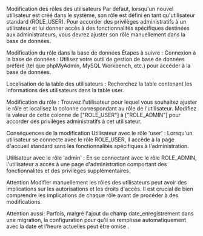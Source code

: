 Modification des rôles des utilisateurs
Par défaut, lorsqu'un nouvel utilisateur est créé dans le système, son rôle est défini en tant qu'utilisateur standard (ROLE_USER). Pour accorder des privilèges administratifs à un utilisateur et lui donner accès à des fonctionnalités spécifiques destinées aux administrateurs, vous devrez ajuster son rôle manuellement dans la base de données.

Modification du rôle dans la base de données
Étapes à suivre :
Connexion à la base de données :
Utilisez votre outil de gestion de base de données préféré (tel que phpMyAdmin, MySQL Workbench, etc.) pour accéder à la base de données.

Localisation de la table des utilisateurs :
Recherchez la table contenant les informations des utilisateurs dans la table user. 

Modification du rôle :
Trouvez l'utilisateur pour lequel vous souhaitez ajuster le rôle et localisez la colonne correspondant au rôle de l'utilisateur. Modifiez la valeur de cette colonne de ["ROLE_USER"] à ["ROLE_ADMIN"] pour accorder des privilèges administratifs à cet utilisateur.

Conséquences de la modification
Utilisateur avec le rôle 'user' :
Lorsqu'un utilisateur se connecte avec le rôle ROLE_USER, il accède à la page d'accueil standard sans les fonctionnalités spécifiques à l'administration.

Utilisateur avec le rôle 'admin' :
En se connectant avec le rôle ROLE_ADMIN, l'utilisateur a accès à une page d'administration comportant des fonctionnalités et des privilèges supplémentaires.

Attention
Modifier manuellement les rôles des utilisateurs peut avoir des implications sur les autorisations et les droits d'accès. Il est crucial de bien comprendre les implications de chaque rôle avant de procéder à des modifications.

Attention aussi: 
Parfois, malgré l'ajout du champ date_enregistrement dans une migration, la configuration pour qu'il se remplisse automatiquement avec la date et l'heure actuelles peut être omise .